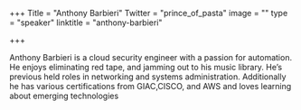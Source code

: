 +++
Title = "Anthony Barbieri"
Twitter = "prince_of_pasta"
image = ""
type = "speaker"
linktitle = "anthony-barbieri"

+++

Anthony Barbieri is a cloud security engineer with a passion for automation. He enjoys eliminating red tape, and jamming out to his music library. He’s previous held roles in networking and systems administration. Additionally he has various certifications from GIAC,CISCO, and AWS and loves learning about emerging technologies
